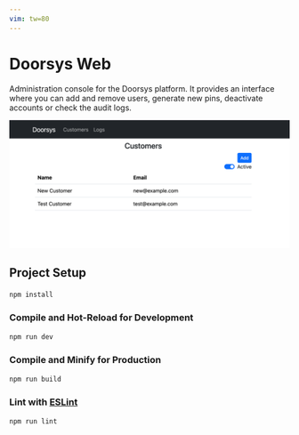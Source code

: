 ```yaml
---
vim: tw=80
---
```


# Doorsys Web

Administration console for the Doorsys platform. It provides an interface where
you can add and remove users, generate new pins, deactivate accounts or check
the audit logs.

![Screen capture](./screen.png)

## Project Setup

```sh
npm install
```

### Compile and Hot-Reload for Development

```sh
npm run dev
```

### Compile and Minify for Production

```sh
npm run build
```

### Lint with [ESLint](https://eslint.org/)

```sh
npm run lint
```

